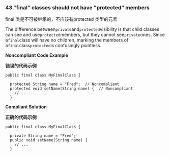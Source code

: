 
### 43."final" classes should not have "protected" members

final 类是不可被继承的，不应该有protected 类型的元素


The difference between`private`and`protected`visibility is that child classes can see and use`protected`members, but they cannot see`private`ones. Since a`final`class will have no children, marking the members of a`final`class`protected`is confusingly pointless.




**Noncompliant Code Example**

**错误的代码示例**

```
public final class MyFinalClass {

  protected String name = "Fred";  // Noncompliant
  protected void setName(String name) {  // Noncompliant
    // ...
  }
```


**Compliant Solution**

**正确的代码示例**

```
public final class MyFinalClass {

  private String name = "Fred";
  public void setName(String name) {
    // ...
  }
```


